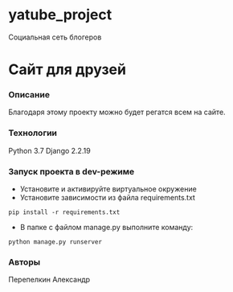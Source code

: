 # yatube_project
Социальная сеть блогеров

# Сайт для друзей
### Описание
Благодаря этому проекту можно будет регатся всем на сайте.
### Технологии
Python 3.7
Django 2.2.19
### Запуск проекта в dev-режиме
- Установите и активируйте виртуальное окружение
- Установите зависимости из файла requirements.txt
```
pip install -r requirements.txt
``` 
- В папке с файлом manage.py выполните команду:
```
python manage.py runserver
```
### Авторы
Перепелкин Александр 